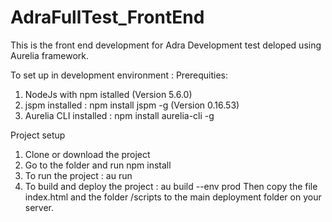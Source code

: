 # AdraFullTest_FrontEnd
This is the front end development for Adra Development test deloped using Aurelia framework.

To set up in development environment :
  Prerequities: 
  1. NodeJs with npm istalled (Version 5.6.0)
  2. jspm installed : npm install jspm -g (Version 0.16.53)
  3. Aurelia CLI installed : npm install aurelia-cli -g
  
  Project setup
  1. Clone or download the project
  2. Go to the folder and run npm install
  3. To run the project : au run
  4. To build and deploy the project : au build --env prod 
                                       Then copy the file index.html and the folder /scripts to the main deployment folder on your server.
